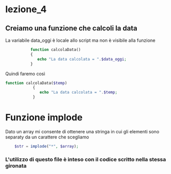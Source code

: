 # lezione_4


## Creiamo una funzione che calcoli la data 

La variabile data_oggi è locale allo script ma non è visibile alla funzione 

 ```php
            function calcolaData()
            {
               echo "La data calcolata = ".$data_oggi;     
            }
```


Quindi faremo così

```php
function calcolaData($temp)
            {
               echo "La data calcolata = ".$temp;     
            }
```
# Funzione implode
Dato un array mi consente di ottenere una stringa in cui gli elementi sono separaty da un carattere che scegliamo

``` php
    $str = implode("*", $array);
```

### L'utilizzo di questo file è inteso con il codice scritto nella stessa gironata
